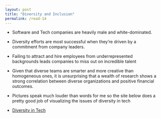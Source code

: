 ```yaml
---
layout: post
title: "Diversity and Inclusion"
permalink: /read-14
---
```


* Software and Tech companies are heavily male and white-dominated.

* Diversity efforts are most successful when they’re driven by a commitment from company leaders.

* Failing to attract and hire employees from underrepresented backgrounds leads companies to miss out on incredible talent

* Given that diverse teams are smarter and more creative than homogeneous ones, it is unsurprising that a wealth of research shows a strong correlation between diverse organizations and positive financial outcomes.

* Pictures speak much louder than words for me so the site below does a pretty good job of visualizing the issues of diversity in tech

* [Diversity in Tech](https://informationisbeautiful.net/visualizations/diversity-in-tech/)
